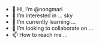 - 👋 Hi, I’m @nongmari
- 👀 I’m interested in ... sky
- 🌱 I’m currently learning ...
- 💞️ I’m looking to collaborate on ...
- 📫 How to reach me ...

<!---
nongmari/nongmari is a ✨ special ✨ repository because its `README.md` (this file) appears on your GitHub profile.
You can click the Preview link to take a look at your changes.
--->

